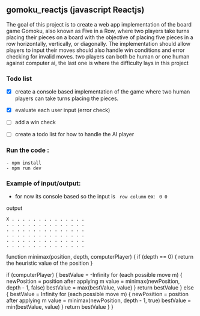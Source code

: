 ## gomoku_reactjs (javascript Reactjs)
 The goal of this project is to create a web app implementation of the board game Gomoku, also known as Five in a Row, where two players take turns placing their pieces on a board with the objective of placing five pieces in a row horizontally, vertically, or diagonally. The implementation should allow players to input their moves should also handle win conditions and error checking for invalid moves. two players can both be human or one human against computer ai, the last one is where the difficulty lays in this project

### Todo list
- [x] create a console based implementation of the game where two human players can take turns placing the pieces. 
- [x] evaluate each user input (error check)
- [ ] add a win check
- [ ] create a todo list for how to handle the AI player


### Run the code :
```
- npm install
- npm run dev
```


### Example of input/output:
- for now its console based so the input is `` row column`` ex: `` 0 0``

output
```
X . . . . . . . . . . . . . .
. . . . . . . . . . . . . . .
. . . . . . . . . . . . . . .
. . . . . . . . . . . . . . .
. . . . . . . . . . . . . . .
. . . . . . . . . . . . . . .
```

function minimax(position, depth, computerPlayer) {
  if (depth == 0) {
    return the heuristic value of the position
  }

  if (computerPlayer) {
    bestValue = -Infinity
    for (each possible move m) {
      newPosition = position after applying m
      value = minimax(newPosition, depth - 1, false)
      bestValue = max(bestValue, value)
    }
    return bestValue
  } else {
    bestValue = Infinity
    for (each possible move m) {
      newPosition = position after applying m
      value = minimax(newPosition, depth - 1, true)
      bestValue = min(bestValue, value)
    }
    return bestValue
  }
}